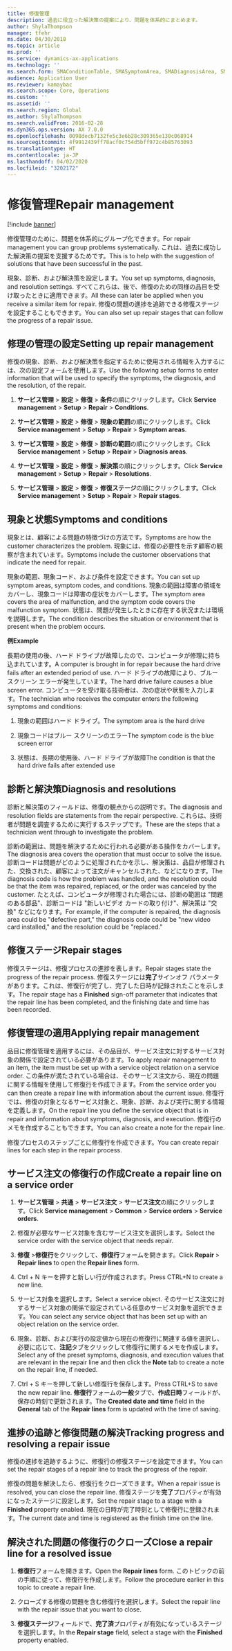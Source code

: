 ```yaml
---
title: 修復管理
description: 過去に役立った解決策の提案により、問題を体系的にまとめます。
author: ShylaThompson
manager: tfehr
ms.date: 04/30/2018
ms.topic: article
ms.prod: ''
ms.service: dynamics-ax-applications
ms.technology: ''
ms.search.form: SMAConditionTable, SMASymptomArea, SMADiagnosisArea, SMAResolutionTable, SMARepairStage
audience: Application User
ms.reviewer: kamaybac
ms.search.scope: Core, Operations
ms.custom: ''
ms.assetid: ''
ms.search.region: Global
ms.author: ShylaThompson
ms.search.validFrom: 2016-02-28
ms.dyn365.ops.version: AX 7.0.0
ms.openlocfilehash: 0098decb7132fe5c3e6b28c309365e130c068914
ms.sourcegitcommit: 4f9912439ff78acf0c754d5bff972c4b85763093
ms.translationtype: HT
ms.contentlocale: ja-JP
ms.lasthandoff: 04/02/2020
ms.locfileid: "3202172"
---
```

# <a name="repair-management"></a><span data-ttu-id="dd825-103">修復管理</span><span class="sxs-lookup"><span data-stu-id="dd825-103">Repair management</span></span>       

[!include [banner](../includes/banner.md)]


<span data-ttu-id="dd825-104">修復管理のために、問題を体系的にグループ化できます。</span><span class="sxs-lookup"><span data-stu-id="dd825-104">For repair management you can group problems systematically.</span></span> <span data-ttu-id="dd825-105">これは、過去に成功した解決策の提案を支援するためです。</span><span class="sxs-lookup"><span data-stu-id="dd825-105">This is to help with the suggestion of solutions that have been successful in the past.</span></span>

<span data-ttu-id="dd825-106">現象、診断、および解決策を設定します。</span><span class="sxs-lookup"><span data-stu-id="dd825-106">You set up symptoms, diagnosis, and resolution settings.</span></span> <span data-ttu-id="dd825-107">すべてこれらは、後で、修復のための同様の品目を受け取ったときに適用できます。</span><span class="sxs-lookup"><span data-stu-id="dd825-107">All these can later be applied when you receive a similar item for repair.</span></span> <span data-ttu-id="dd825-108">修復の問題の進捗を追跡できる修復ステージを設定することもできます。</span><span class="sxs-lookup"><span data-stu-id="dd825-108">You can also set up repair stages that can follow the progress of a repair issue.</span></span>

## <a name="setting-up-repair-management"></a><span data-ttu-id="dd825-109">修理の管理の設定</span><span class="sxs-lookup"><span data-stu-id="dd825-109">Setting up repair management</span></span>

<span data-ttu-id="dd825-110">修復の現象、診断、および解決策を指定するために使用される情報を入力するには、次の設定フォームを使用します。</span><span class="sxs-lookup"><span data-stu-id="dd825-110">Use the following setup forms to enter information that will be used to specify the symptoms, the diagnosis, and the resolution, of the repair.</span></span>

1.  <span data-ttu-id="dd825-111">**サービス管理** \> **設定** \> **修復** \> **条件**の順にクリックします。</span><span class="sxs-lookup"><span data-stu-id="dd825-111">Click **Service management** \> **Setup** \> **Repair** \> **Conditions**.</span></span>

2.  <span data-ttu-id="dd825-112">**サービス管理** \> **設定** \> **修復** \> **現象の範囲**の順にクリックします。</span><span class="sxs-lookup"><span data-stu-id="dd825-112">Click **Service management** \> **Setup** \> **Repair** \> **Symptom areas**.</span></span>

3.  <span data-ttu-id="dd825-113">**サービス管理** \> **設定** \> **修復** \> **診断の範囲**の順にクリックします。</span><span class="sxs-lookup"><span data-stu-id="dd825-113">Click **Service management** \> **Setup** \> **Repair** \> **Diagnosis areas**.</span></span>

4.  <span data-ttu-id="dd825-114">**サービス管理** \> **設定** \> **修復** \> **解決策**の順にクリックします。</span><span class="sxs-lookup"><span data-stu-id="dd825-114">Click **Service management** \> **Setup** \> **Repair** \> **Resolutions**.</span></span>

5.  <span data-ttu-id="dd825-115">**サービス管理** \> **設定** \> **修復** \> **修復ステージ**の順にクリックします。</span><span class="sxs-lookup"><span data-stu-id="dd825-115">Click **Service management** \> **Setup** \> **Repair** \> **Repair stages**.</span></span>

## <a name="symptoms-and-conditions"></a><span data-ttu-id="dd825-116">現象と状態</span><span class="sxs-lookup"><span data-stu-id="dd825-116">Symptoms and conditions</span></span>

<span data-ttu-id="dd825-117">現象とは、顧客による問題の特徴づけの方法です。</span><span class="sxs-lookup"><span data-stu-id="dd825-117">Symptoms are how the customer characterizes the problem.</span></span> <span data-ttu-id="dd825-118">現象には、修復の必要性を示す顧客の観察が含まれています。</span><span class="sxs-lookup"><span data-stu-id="dd825-118">Symptoms include the customer observations that indicate the need for repair.</span></span>

<span data-ttu-id="dd825-119">現象の範囲、現象コード、および条件を設定できます。</span><span class="sxs-lookup"><span data-stu-id="dd825-119">You can set up symptom areas, symptom codes, and conditions.</span></span> <span data-ttu-id="dd825-120">現象の範囲は障害の領域をカバーし、現象コードは障害の症状をカバーします。</span><span class="sxs-lookup"><span data-stu-id="dd825-120">The symptom area covers the area of malfunction, and the symptom code covers the malfunction symptom.</span></span> <span data-ttu-id="dd825-121">状態は、問題が発生したときに存在する状況または環境を説明します。</span><span class="sxs-lookup"><span data-stu-id="dd825-121">The condition describes the situation or environment that is present when the problem occurs.</span></span>

<span data-ttu-id="dd825-122">**例**</span><span class="sxs-lookup"><span data-stu-id="dd825-122">**Example**</span></span>

<span data-ttu-id="dd825-123">長期の使用の後、ハード ドライブが故障したので、コンピュータが修理に持ち込まれています。</span><span class="sxs-lookup"><span data-stu-id="dd825-123">A computer is brought in for repair because the hard drive fails after an extended period of use.</span></span> <span data-ttu-id="dd825-124">ハード ドライブの故障により、ブルー スクリーン エラーが発生しています。</span><span class="sxs-lookup"><span data-stu-id="dd825-124">The hard drive failure causes a blue screen error.</span></span> <span data-ttu-id="dd825-125">コンピュータを受け取る技術者は、次の症状や状態を入力します。</span><span class="sxs-lookup"><span data-stu-id="dd825-125">The technician who receives the computer enters the following symptoms and conditions:</span></span>

1.  <span data-ttu-id="dd825-126">現象の範囲はハード ドライブ。</span><span class="sxs-lookup"><span data-stu-id="dd825-126">The symptom area is the hard drive</span></span>

2.  <span data-ttu-id="dd825-127">現象コードはブルー スクリーンのエラー</span><span class="sxs-lookup"><span data-stu-id="dd825-127">The symptom code is the blue screen error</span></span>

3.  <span data-ttu-id="dd825-128">状態は、長期の使用後、ハード ドライブが故障</span><span class="sxs-lookup"><span data-stu-id="dd825-128">The condition is that the hard drive fails after extended use</span></span>

## <a name="diagnosis-and-resolutions"></a><span data-ttu-id="dd825-129">診断と解決策</span><span class="sxs-lookup"><span data-stu-id="dd825-129">Diagnosis and resolutions</span></span>

<span data-ttu-id="dd825-130">診断と解決策のフィールドは、修復の観点からの説明です。</span><span class="sxs-lookup"><span data-stu-id="dd825-130">The diagnosis and resolution fields are statements from the repair perspective.</span></span> <span data-ttu-id="dd825-131">これらは、技術者が問題を調査するために実行するステップです。</span><span class="sxs-lookup"><span data-stu-id="dd825-131">These are the steps that a technician went through to investigate the problem.</span></span>

<span data-ttu-id="dd825-132">診断の範囲は、問題を解決するために行われる必要がある操作をカバーします。</span><span class="sxs-lookup"><span data-stu-id="dd825-132">The diagnosis area covers the operation that must occur to solve the issue.</span></span> <span data-ttu-id="dd825-133">診断コードは問題がどのように処理されたかを示し、解決策は、品目が修理された、交換された、顧客によって注文がキャンセルされた、などになります。</span><span class="sxs-lookup"><span data-stu-id="dd825-133">The diagnosis code is how the problem was handled, and the resolution could be that the item was repaired, replaced, or the order was canceled by the customer.</span></span> <span data-ttu-id="dd825-134">たとえば、コンピュータが修理された場合には、診断の範囲は "問題のある部品"、診断コードは "新しいビデオ カードの取り付け"、解決策は "交換" などになります。</span><span class="sxs-lookup"><span data-stu-id="dd825-134">For example, if the computer is repaired, the diagnosis area could be "defective part," the diagnosis code could be "new video card installed," and the resolution could be "replaced."</span></span>

## <a name="repair-stages"></a><span data-ttu-id="dd825-135">修復ステージ</span><span class="sxs-lookup"><span data-stu-id="dd825-135">Repair stages</span></span>

<span data-ttu-id="dd825-136">修復ステージは、修復プロセスの進捗を表します。</span><span class="sxs-lookup"><span data-stu-id="dd825-136">Repair stages state the progress of the repair process.</span></span> <span data-ttu-id="dd825-137">修復ステージには**完了**サインオフ パラメータがあります。これは、修復行が完了し、完了した日時が記録されたことを示します。</span><span class="sxs-lookup"><span data-stu-id="dd825-137">The repair stage has a **Finished** sign-off parameter that indicates that the repair line has been completed, and the finishing date and time has been recorded.</span></span>

## <a name="applying-repair-management"></a><span data-ttu-id="dd825-138">修復管理の適用</span><span class="sxs-lookup"><span data-stu-id="dd825-138">Applying repair management</span></span>

<span data-ttu-id="dd825-139">品目に修復管理を適用するには、その品目が、サービス注文に対するサービス対象の関係で設定されている必要があります。</span><span class="sxs-lookup"><span data-stu-id="dd825-139">To apply repair management to an item, the item must be set up with a service object relation on a service order.</span></span> <span data-ttu-id="dd825-140">この条件が満たされている場合は、そのサービス注文から、現在の問題に関する情報を使用して修復行を作成できます。</span><span class="sxs-lookup"><span data-stu-id="dd825-140">From the service order you can then create a repair line with information about the current issue.</span></span> <span data-ttu-id="dd825-141">修復行では、修復の対象となるサービス対象と、現象、診断、および実行に関する情報を定義します。</span><span class="sxs-lookup"><span data-stu-id="dd825-141">On the repair line you define the service object that is in repair and information about symptoms, diagnosis, and execution.</span></span> <span data-ttu-id="dd825-142">修復行のメモを作成することもできます。</span><span class="sxs-lookup"><span data-stu-id="dd825-142">You can also create a note for the repair line.</span></span>

<span data-ttu-id="dd825-143">修復プロセスのステップごとに修復行を作成できます。</span><span class="sxs-lookup"><span data-stu-id="dd825-143">You can create repair lines for each step in the repair process.</span></span>

## <a name="create-a-repair-line-on-a-service-order"></a><span data-ttu-id="dd825-144">サービス注文の修復行の作成</span><span class="sxs-lookup"><span data-stu-id="dd825-144">Create a repair line on a service order</span></span>

1.  <span data-ttu-id="dd825-145">**サービス管理** \> **共通** \> **サービス注文** \> **サービス注文**の順にクリックします。</span><span class="sxs-lookup"><span data-stu-id="dd825-145">Click **Service management** \> **Common** \> **Service orders** \> **Service orders**.</span></span>

2.  <span data-ttu-id="dd825-146">修復が必要なサービス対象を含むサービス注文を選択します。</span><span class="sxs-lookup"><span data-stu-id="dd825-146">Select the service order with the service object that needs repair.</span></span>

3.  <span data-ttu-id="dd825-147">**修復** \>**修復行**をクリックして、**修復行**フォームを開きます。</span><span class="sxs-lookup"><span data-stu-id="dd825-147">Click **Repair** \> **Repair lines** to open the **Repair lines** form.</span></span>

4.  <span data-ttu-id="dd825-148">Ctrl + N キーを押すと新しい行が作成されます。</span><span class="sxs-lookup"><span data-stu-id="dd825-148">Press CTRL+N to create a new line.</span></span>

5.  <span data-ttu-id="dd825-149">サービス対象を選択します。</span><span class="sxs-lookup"><span data-stu-id="dd825-149">Select a service object.</span></span> <span data-ttu-id="dd825-150">そのサービス注文に対するサービス対象の関係で設定されている任意のサービス対象を選択できます。</span><span class="sxs-lookup"><span data-stu-id="dd825-150">You can select any service object that has been set up with an object relation on the service order.</span></span>

6.  <span data-ttu-id="dd825-151">現象、診断、および実行の設定値から現在の修復行に関連する値を選択し、必要に応じて、**注記**タブをクリックして修復行に関するメモを作成します。</span><span class="sxs-lookup"><span data-stu-id="dd825-151">Select any of the preset symptoms, diagnosis, and execution values that are relevant in the repair line and then click the **Note** tab to create a note on the repair line, if needed.</span></span>

7.  <span data-ttu-id="dd825-152">Ctrl + S キーを押して新しい修復行を保存します。</span><span class="sxs-lookup"><span data-stu-id="dd825-152">Press CTRL+S to save the new repair line.</span></span> <span data-ttu-id="dd825-153">**修復行**フォームの**一般**タブで、**作成日時**フィールドが、保存の時刻で更新されます。</span><span class="sxs-lookup"><span data-stu-id="dd825-153">The **Created date and time** field in the **General** tab of the **Repair lines** form is updated with the time of saving.</span></span>

## <a name="tracking-progress-and-resolving-a-repair-issue"></a><span data-ttu-id="dd825-154">進捗の追跡と修復問題の解決</span><span class="sxs-lookup"><span data-stu-id="dd825-154">Tracking progress and resolving a repair issue</span></span>

<span data-ttu-id="dd825-155">修復の進捗を追跡するように、修復行の修復ステージを設定できます。</span><span class="sxs-lookup"><span data-stu-id="dd825-155">You can set the repair stages of a repair line to track the progress of the repair.</span></span>

<span data-ttu-id="dd825-156">修復の問題を解決したら、修復行をクローズできます。</span><span class="sxs-lookup"><span data-stu-id="dd825-156">When a repair issue is resolved, you can close the repair line.</span></span> <span data-ttu-id="dd825-157">修復ステージを**完了**プロパティが有効になったステージに設定します。</span><span class="sxs-lookup"><span data-stu-id="dd825-157">Set the repair stage to a stage with a **Finished** property enabled.</span></span> <span data-ttu-id="dd825-158">現在の日時が完了時刻として修復行に登録されます。</span><span class="sxs-lookup"><span data-stu-id="dd825-158">The current date and time is registered as the finish time on the line.</span></span>

## <a name="close-a-repair-line-for-a-resolved-issue"></a><span data-ttu-id="dd825-159">解決された問題の修復行のクローズ</span><span class="sxs-lookup"><span data-stu-id="dd825-159">Close a repair line for a resolved issue</span></span>

1.  <span data-ttu-id="dd825-160">**修復行**フォームを開きます。</span><span class="sxs-lookup"><span data-stu-id="dd825-160">Open the **Repair lines** form.</span></span> <span data-ttu-id="dd825-161">このトピックの前の手順に従って、修復行を作成します。</span><span class="sxs-lookup"><span data-stu-id="dd825-161">Follow the procedure earlier in this topic to create a repair line.</span></span>

2.  <span data-ttu-id="dd825-162">クローズする修復の問題を含む修復行を選択します。</span><span class="sxs-lookup"><span data-stu-id="dd825-162">Select the repair line with the repair issue that you want to close.</span></span>

3.  <span data-ttu-id="dd825-163">**修復ステージ**フィールドで、**完了済**プロパティが有効になっているステージを選択します。</span><span class="sxs-lookup"><span data-stu-id="dd825-163">In the **Repair stage** field, select a stage with the **Finished** property enabled.</span></span>

  


